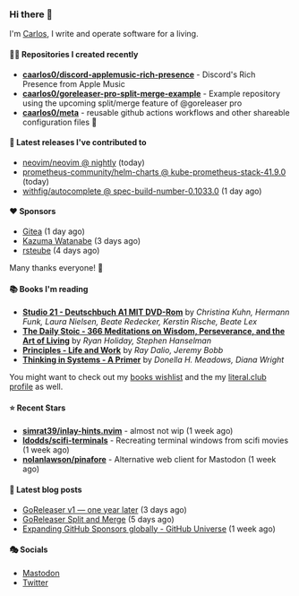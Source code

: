 ### Hi there 👋

I'm [Carlos](https://caarlos0.dev), I write and operate software for a living.

#### 👨‍💻 Repositories I created recently
- **[caarlos0/discord-applemusic-rich-presence](https://github.com/caarlos0/discord-applemusic-rich-presence)** - Discord&#39;s Rich Presence from Apple Music
- **[caarlos0/goreleaser-pro-split-merge-example](https://github.com/caarlos0/goreleaser-pro-split-merge-example)** - Example repository using the upcoming split/merge feature of @goreleaser pro
- **[caarlos0/meta](https://github.com/caarlos0/meta)** - reusable github actions workflows and other shareable configuration files 🫥

#### 🚀 Latest releases I've contributed to


- [neovim/neovim @ nightly](https://github.com/neovim/neovim/releases/tag/nightly) (today)
- [prometheus-community/helm-charts @ kube-prometheus-stack-41.9.0](https://github.com/prometheus-community/helm-charts/releases/tag/kube-prometheus-stack-41.9.0) (today)
- [withfig/autocomplete @ spec-build-number-0.1033.0](https://github.com/withfig/autocomplete/releases/tag/spec-build-number-0.1033.0) (1 day ago)

#### ❤️ Sponsors
- [Gitea](https://github.com/go-gitea) (1 day ago)
- [Kazuma Watanabe](https://github.com/wata727) (3 days ago)
- [rsteube](https://github.com/rsteube) (4 days ago)

Many thanks everyone! 🙏

#### 📚 Books I'm reading
- **[Studio 21 - Deutschbuch A1 MIT DVD-Rom](https://literal.club/caarlos0/book/laura-nielsen-hermann-funk-beate-redecker-christina-kuhn-kerstin-rische-beate-lex-studio-21-c60yd)** by _Christina Kuhn, Hermann Funk, Laura Nielsen, Beate Redecker, Kerstin Rische, Beate Lex_
- **[The Daily Stoic - 366 Meditations on Wisdom, Perseverance, and the Art of Living](https://literal.club/caarlos0/book/the-daily-stoic-lbfbd)** by _Ryan Holiday, Stephen Hanselman_
- **[Principles - Life and Work](https://literal.club/caarlos0/book/ray-dalioray-daliojeremy-bobbprinciples-a9caw)** by _Ray Dalio, Jeremy Bobb_
- **[Thinking in Systems - A Primer](https://literal.club/caarlos0/book/thinking-in-systems-0q34a)** by _Donella H. Meadows, Diana Wright_

You might want to check out my [books
wishlist](https://www.amazon.com.br/hz/wishlist/ls/EB8P7VS717SV) and the my
[literal.club profile](https://literal.club/caarlos0) as well.

#### ⭐ Recent Stars
- **[simrat39/inlay-hints.nvim](https://github.com/simrat39/inlay-hints.nvim)** - almost not wip (1 week ago)
- **[ldodds/scifi-terminals](https://github.com/ldodds/scifi-terminals)** - Recreating terminal windows from scifi movies (1 week ago)
- **[nolanlawson/pinafore](https://github.com/nolanlawson/pinafore)** - Alternative web client for Mastodon (1 week ago)

#### 📄 Latest blog posts
- [GoReleaser v1 — one year later](https://carlosbecker.com/posts/goreleaser-v1-1year/) (3 days ago)
- [GoReleaser Split and Merge](https://carlosbecker.com/posts/goreleaser-split-merge/) (5 days ago)
- [Expanding GitHub Sponsors globally - GitHub Universe](https://carlosbecker.com/posts/github-universe-2022/) (1 week ago)

#### 🎭 Socials

- <a href="https://mastodon.social/@caarlos0" rel="me">Mastodon</a>
- <a href="https://twitter.com/caarlos0" rel="me">Twitter</a>
